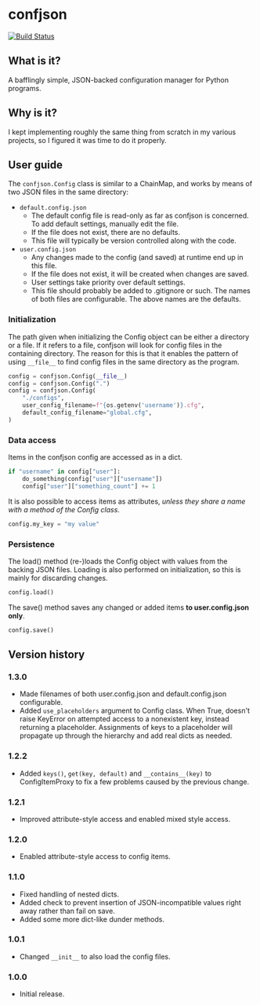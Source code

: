 # confjson
[![Build Status](https://travis-ci.org/skunkfrukt/confjson.svg?branch=master)](https://travis-ci.org/skunkfrukt/confjson)
## What is it?
A bafflingly simple, JSON-backed configuration manager for Python programs.

## Why is it?
I kept implementing roughly the same thing from scratch in my various projects, so I figured it was time to do it properly.

## User guide
The `confjson.Config` class is similar to a ChainMap, and works by means of two JSON files in the same directory:
* `default.config.json`
  - The default config file is read-only as far as confjson is concerned. To add default settings, manually edit the file.
  - If the file does not exist, there are no defaults.
  - This file will typically be version controlled along with the code.
* `user.config.json`
  - Any changes made to the config (and saved) at runtime end up in this file.
  - If the file does not exist, it will be created when changes are saved.
  - User settings take priority over default settings.
  - This file should probably be added to .gitignore or such.
The names of both files are configurable. The above names are the defaults.

### Initialization
The path given when initializing the Config object can be either a directory or a file. If it refers to a file, confjson will look for config files in the containing directory. The reason for this is that it enables the pattern of using `__file__` to find config files in the same directory as the program.
```python
config = confjson.Config(__file__)
config = confjson.Config(".")
config = confjson.Config(
	"./configs",
	user_config_filename=f"{os.getenv('username')}.cfg",
	default_config_filename="global.cfg",
)
```

### Data access
Items in the confjson config are accessed as in a dict.
```python
if "username" in config["user"]:
	do_something(config["user"]["username"])
	config["user"]["something_count"] += 1
```
It is also possible to access items as attributes, *unless they share a name with a method of the Config class*.
```python
config.my_key = "my value"
```

### Persistence
The load() method (re-)loads the Config object with values from the backing JSON files. Loading is also performed on initialization, so this is mainly for discarding changes.
```python
config.load()
```
The save() method saves any changed or added items **to user.config.json only**.
```python
config.save()
```

## Version history

### 1.3.0
* Made filenames of both user.config.json and default.config.json configurable.
* Added `use_placeholders` argument to Config class. When True, doesn't raise KeyError on attempted access to a nonexistent key, instead returning a placeholder. Assignments of keys to a placeholder will propagate up through the hierarchy and add real dicts as needed.

### 1.2.2
* Added `keys()`, `get(key, default)` and `__contains__(key)` to ConfigItemProxy to fix a few problems caused by the previous change.

### 1.2.1
* Improved attribute-style access and enabled mixed style access.

### 1.2.0
* Enabled attribute-style access to config items.

### 1.1.0
* Fixed handling of nested dicts.
* Added check to prevent insertion of JSON-incompatible values right away rather than fail on save.
* Added some more dict-like dunder methods.

### 1.0.1
* Changed `__init__` to also load the config files.

### 1.0.0
* Initial release.
